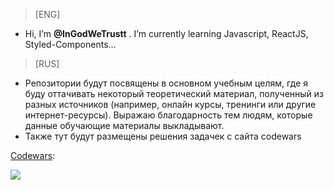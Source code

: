 > [ENG]
- Hi, I’m **@InGodWeTrustt** . I’m currently learning Javascript, ReactJS, Styled-Components...

> [RUS]
- Репозитории будут посвящены в основном учебным целям, где я буду оттачивать некоторый теоретический материал, полученный из разных источников (например, онлайн курсы, тренинги или другие интернет-ресурсы). Выражаю благодарность тем людям, которые данные обучающие материалы выкладывают.
- Также тут будут размещены решения задачек с сайта codewars

[Codewars](https://www.codewars.com/users/InGodWeTrustt):

![](https://www.codewars.com/users/InGodWeTrustt/badges/large)
<!---
InGodWeTrustt/InGodWeTrustt is a ✨ special ✨ repository because its `README.md` (this file) appears on your GitHub profile.
You can click the Preview link to take a look at your changes.
--->
